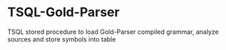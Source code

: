 # TSQL-Gold-Parser
TSQL stored procedure to load Gold-Parser compiled grammar, analyze sources and store symbols into table

